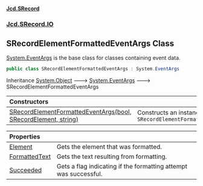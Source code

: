 #### [Jcd.SRecord](index.md 'index')
### [Jcd.SRecord.IO](Jcd.SRecord.IO.md 'Jcd.SRecord.IO')

## SRecordElementFormattedEventArgs Class

[System.EventArgs](https://docs.microsoft.com/en-us/dotnet/api/System.EventArgs 'System.EventArgs') is the base class for classes containing event data.

```csharp
public class SRecordElementFormattedEventArgs : System.EventArgs
```

Inheritance [System.Object](https://docs.microsoft.com/en-us/dotnet/api/System.Object 'System.Object') &#129106; [System.EventArgs](https://docs.microsoft.com/en-us/dotnet/api/System.EventArgs 'System.EventArgs') &#129106; SRecordElementFormattedEventArgs

| Constructors | |
| :--- | :--- |
| [SRecordElementFormattedEventArgs(bool, SRecordElement, string)](Jcd.SRecord.IO.SRecordElementFormattedEventArgs.SRecordElementFormattedEventArgs(bool,Jcd.SRecord.IO.SRecordElement,string).md 'Jcd.SRecord.IO.SRecordElementFormattedEventArgs.SRecordElementFormattedEventArgs(bool, Jcd.SRecord.IO.SRecordElement, string)') | Constructs an instance of `SRecordElementFormattedEventArgs` |

| Properties | |
| :--- | :--- |
| [Element](Jcd.SRecord.IO.SRecordElementFormattedEventArgs.Element.md 'Jcd.SRecord.IO.SRecordElementFormattedEventArgs.Element') | Gets the element that was formatted. |
| [FormattedText](Jcd.SRecord.IO.SRecordElementFormattedEventArgs.FormattedText.md 'Jcd.SRecord.IO.SRecordElementFormattedEventArgs.FormattedText') | Gets the text resulting from formatting. |
| [Succeeded](Jcd.SRecord.IO.SRecordElementFormattedEventArgs.Succeeded.md 'Jcd.SRecord.IO.SRecordElementFormattedEventArgs.Succeeded') | Gets a flag indicating if the formatting attempt was successful. |
